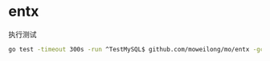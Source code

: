 # entx

执行测试

```bash
go test -timeout 300s -run ^TestMySQL$ github.com/moweilong/mo/entx -gcflags=all=-N -gcflags=all=-l -count=1 -v
```